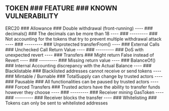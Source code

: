 ## TOKEN ### FEATURE ### KNOWN VULNERABILITY

ERC20 ### Allowance ### Double withdrawal (front-running)
---- ### decimals() ### The decimals can be more than 18
---- ### --------- ### Not accounting for the tokens that try to prevent multiple withdrawal attack
---- ### --------- ### Unprotected ‍‍‍‍‍‍‍transferFrom()
---- ### External Calls ### Unchecked Call Return Value
---- ### --------- ### DoS with unexpected revert
---- ### Transfers ### Might return False instead of Revert
---- ### --------- ### Missing return value
---- ### BalanceOf() ### Internal Accounting discrepancy with the Actual Balance
---- ### Blacklistable ### Blacklisted addresses cannot receive or send tokens
---- ### Mintable / Burnable ### TotalSupply can change by trusted actors
---- ### Pausable ### All functionalities can be paused by trusted actors
---- ### Forced Transfers ### Trusted actors have the ability to transfer funds however they choose
---- ### --------- ### Receiver mining GasToken
---- ### --------- ### Receiver blocks the transfer
---- ### Whitelisting ### Tokens can only be sent to whitelisted addresses
